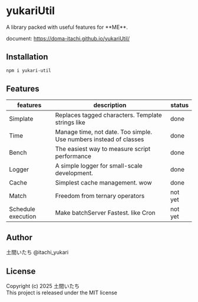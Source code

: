 # yukariUtil
A library packed with useful features for \*\*ME\*\*.

document: https://doma-itachi.github.io/yukariUtil/

## Installation
```bash
npm i yukari-util
```

## Features
|features|description|status|
|-|-|-|
|Simplate|Replaces tagged characters. Template strings like|done|
|Time|Manage time, not date. Too simple. Use numbers instead of classes|done|
|Bench|The easiest way to measure script performance|done|
|Logger|A simple logger for small-scale development.|done|
|Cache|Simplest cache management. wow|done|
|Match|Freedom from ternary operators|not yet|
|Schedule execution|Make batchServer Fastest. like Cron|not yet|

## Author
土間いたち @itachi_yukari

## License
Copyright (c) 2025 土間いたち  
This project is released under the MIT license